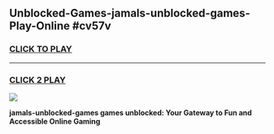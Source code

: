 
## Unblocked-Games-jamals-unblocked-games-Play-Online #cv57v
<h3>
<a href="https://news.freeplayer.one?title=jamals-unblocked-games&ref=3">CLICK TO PLAY</a></h3>
<hr>

<h3>
<a href="https://news.freeplayer.one?title=jamals-unblocked-games&ref=3">CLICK 2 PLAY</a>
  
</h3>

<a href="https://news.freeplayer.one?title=jamals-unblocked-games&ref=3"><img src="https://clearcache.store/games.png"></a>


**jamals-unblocked-games games unblocked: Your Gateway to Fun and Accessible Online Gaming**
